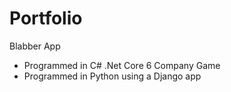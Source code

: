 # Portfolio

Blabber App 
- Programmed in C# .Net Core 6
Company Game
- Programmed in Python using a Django app 
